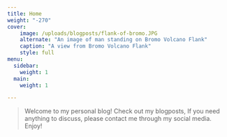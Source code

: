 ```yaml
---
title: Home
weight: "-270"
cover:
    image: /uploads/blogposts/flank-of-bromo.JPG
    alternate: "An image of man standing on Bromo Volcano Flank"
    caption: "A view from Bromo Volcano Flank"
    style: full
menu:
  sidebar:
    weight: 1
  main:
    weight: 1

---
```

> Welcome to my personal blog! Check out my blogposts, If you need anything to discuss, please contact me through my social media. Enjoy!